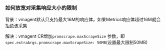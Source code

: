 ### 如何放宽对采集响应大小的限制
背景：vmagent默认只支持最大16M的响应体，如果Metrics响应体超过16M就会拒绝该采集

解决：vmagent CR增加`promscrape.maxScrapeSize` 参数，即`spec.extraArgs.promscrape.maxScrapeSize: 50MB`(设置最大限制50MB)
